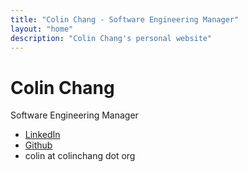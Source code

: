```yaml
---
title: "Colin Chang - Software Engineering Manager"
layout: "home"
description: "Colin Chang's personal website"
---
```


# Colin Chang

Software Engineering Manager

- [LinkedIn](https://www.linkedin.com/in/colinichang/)
- [Github](https://github.com/calling)
- colin at colinchang dot org
